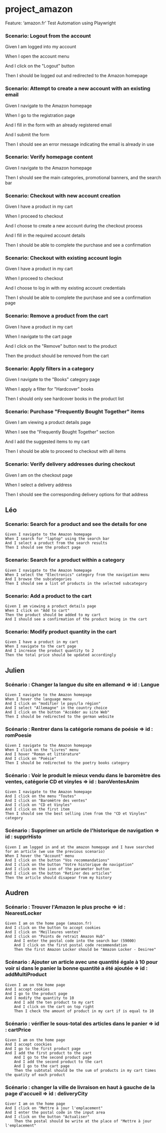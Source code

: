 # project_amazon

Feature: ‘amazon.fr’ Test Automation using Playwright 


### Scenario: Logout from the account 

  Given I am logged into my account 

  When I open the account menu 

  And I click on the "Logout" button 

  Then I should be logged out and redirected to the Amazon homepage 

 

### Scenario: Attempt to create a new account with an existing email 

  Given I navigate to the Amazon homepage 

  When I go to the registration page 

  And I fill in the form with an already registered email 

  And I submit the form 

  Then I should see an error message indicating the email is already in use 

 

### Scenario: Verify homepage content 

  Given I navigate to the Amazon homepage 

  Then I should see the main categories, promotional banners, and the search bar 

 
 
### Scenario: Checkout with new account creation 

  Given I have a product in my cart 

  When I proceed to checkout 

  And I choose to create a new account during the checkout process 

  And I fill in the required account details 

  Then I should be able to complete the purchase and see a confirmation 

 

### Scenario: Checkout with existing account login 

  Given I have a product in my cart 

  When I proceed to checkout 

  And I choose to log in with my existing account credentials 

  Then I should be able to complete the purchase and see a confirmation page 

 

### Scenario: Remove a product from the cart 

  Given I have a product in my cart 

  When I navigate to the cart page 

  And I click on the "Remove" button next to the product 

  Then the product should be removed from the cart 

 

### Scenario: Apply filters in a category 

  Given I navigate to the "Books" category page 

  When I apply a filter for "Hardcover" books 

  Then I should only see hardcover books in the product list 

 

### Scenario: Purchase "Frequently Bought Together" items 

  Given I am viewing a product details page 

  When I see the "Frequently Bought Together" section 

  And I add the suggested items to my cart 

  Then I should be able to proceed to checkout with all items 

 

### Scenario: Verify delivery addresses during checkout 

  Given I am on the checkout page 

  When I select a delivery address 

  Then I should see the corresponding delivery options for that address 

## Léo
### Scenario: Search for a product and see the details for one
	Given I navigate to the Amazon homepage 
	When I search for "laptop" using the search bar 
	And I select a product from the search results 
	Then I should see the product page  

### Scenario: Search for a product within a category 
	Given I navigate to the Amazon homepage 
	When I select the "Electronics" category from the navigation menu 
	And I browse the subcategories 
	Then I should see a list of products in the selected subcategory 

### Scenario: Add a product to the cart 
	Given I am viewing a product details page 
	When I click on "Add to cart" 
	Then the product should be added to my cart 
	And I should see a confirmation of the product being in the cart 

### Scenario: Modify product quantity in the cart 
	Given I have a product in my cart 
	When I navigate to the cart page 
	And I increase the product quantity to 2 
	Then the total price should be updated accordingly 

## Julien
### Scénario : Changer la langue du site en allemand => id : Langue
	Given I navigate to the Amazon homepage
	When I hover the language menu
	And I click on "modifier le pays/la région"
	And I select "Allemagne" in the country choice
	And I click on the button "Accéder au site Web"
	Then I should be redirected to the german website

### Scénario : Rentrer dans la catégorie romans de poésie => id : romPoesie
	Given I navigate to the Amazon homepage
	When I click on the "Livres" menu	
	And I hover "Roman et littérature"
	And I click on "Poésie"
	Then I should be redirected to the poetry books category
 
### Scénario : Voir le produit le mieux vendu dans le baromètre des ventes, catégorie CD et vinyles => id : baroVentesAnim
	Given I navigate to the Amazon homepage
	And I click on the menu "Toutes"
	And I click on "Baromètre des ventes"
	And I click on "CD et Vinyles"
 	And I click on the first item
	Then I should see the best selling item from the "CD et Vinyles" category
 
### Scénario : Supprimer un article de l'historique de navigation => id : supprHisto
	Given I am logged in and at the amazon homepage and I have searched for an article (we use the previous scenario)
	When I hover the "Account" menu
	And I click on the button "Vos recommandations"
 	And I click on the button "Votre historique de navigation"
	And I click on the icon of the parameter button
 	And I click on the button "Retirer des articles"
	Then the article should disapear from my history

## Audren
### Scénario : Trouver l'Amazon le plus proche => id : NearestLocker
	Given I am on the home page (amazon.fr)
 	And I click on the button to accept cookies 
  	And I click on "Meilleures ventes"
   	And I click on "Points de retrait Amazon Hub"
    	And I enter the postal code into the search bar (59000)
     	And I click on the first postal code recommendation
      	Then the first Amazon Locker should be "Amazon Locker - Desiree"

### Scénario : Ajouter un article avec une quantité égale à 10 pour voir si dans le panier la bonne quantité a été ajoutée => id : addMultiProduct
	Given I am on the home page
 	And I accept cookies
  	And I go to the product page
   	And I modify the quantity to 10
    	And I add the ten product to my cart
     	And I click on the cart on top right
      	Then I check the amount of product in my cart if is equal to 10

### Scénario : vérifier le sous-total des articles dans le panier => id : cartPrice
	Given I am on the home page
 	And I accept coockies 
  	And I go to the first product page
   	And I add the first product to the cart 
    	And I go to the second product page
     	And I add the second product to the cart
      	And I go to the cart page
       	Then the subtotal should be the sum of products in my cart times the quatity of each product

### Scénario : changer la ville de livraison en haut à gauche de la page d'accueil => id : deliveryCity
	Giver I am on the home page
 	And I click on "Mettre à jour l'emplacement"
  	And I enter the postal code in the input area
   	And I click on the button "Actualiser"
    	Then the postal should be write at the place of "Mettre à jour l'emplacement"
